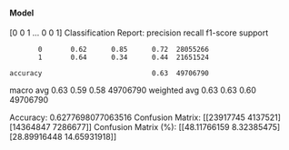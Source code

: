 #### Model
[0 0 1 ... 0 0 1]
Classification Report:
              precision    recall  f1-score   support

           0       0.62      0.85      0.72  28055266
           1       0.64      0.34      0.44  21651524

    accuracy                           0.63  49706790
   macro avg       0.63      0.59      0.58  49706790
weighted avg       0.63      0.63      0.60  49706790

Accuracy: 0.6277698077063516
Confusion Matrix:
[[23917745  4137521]
 [14364847  7286677]]
Confusion Matrix (%):
[[48.11766159  8.32385475]
 [28.89916448 14.65931918]]
